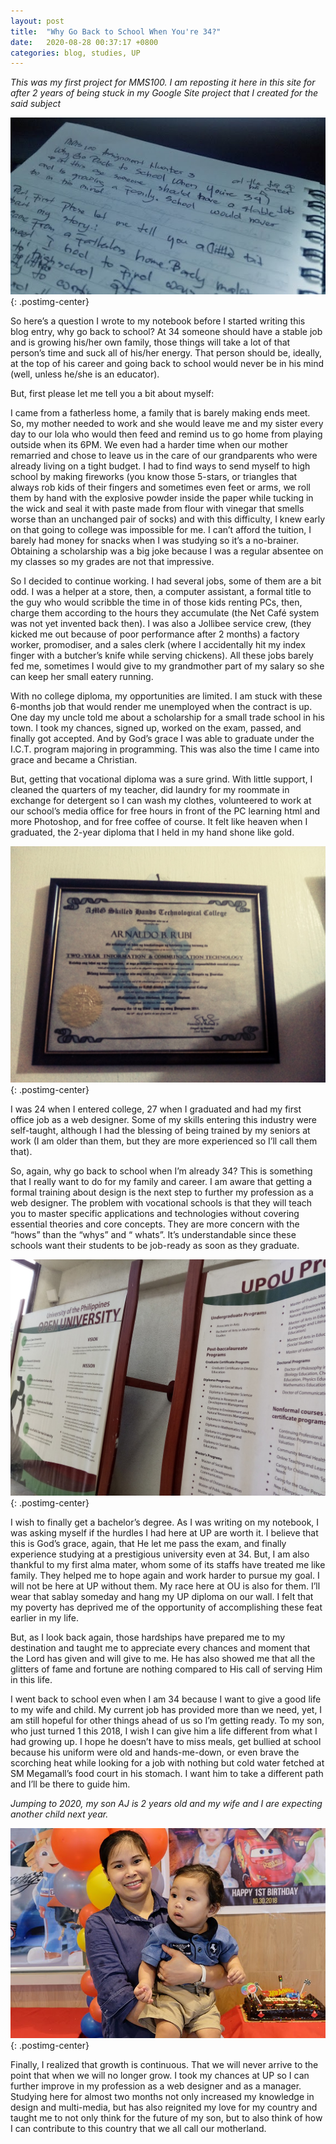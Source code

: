 ```yaml
---
layout: post
title:  "Why Go Back to School When You're 34?"
date:   2020-08-28 00:37:17 +0800
categories: blog, studies, UP
---
```


*This was my first project for MMS100. I am reposting it here in this site for after 2 years of being stuck in my Google Site project that I created for the said subject*

![Scribbling on my notebook](/assets/post-images/featured-image2.jpg){: .postimg-center}

So here’s a question I wrote to my notebook before I started writing this blog entry, why go back to school? At 34 someone should have a stable job and is growing his/her own family, those things will take a lot of that person’s time and suck all of his/her energy. That person should be, ideally, at the top of his career and going back to school would never be in his mind (well, unless he/she is an educator).

But, first please let me tell you a bit about myself:

I came from a fatherless home, a family that is barely making ends meet. So, my mother needed to work and she would leave me and my sister every day to our lola who would then feed  and remind us to go home from playing outside when its 6PM. We even had a harder time when our mother remarried and chose to leave us in the care of our grandparents who were already living on a tight budget. I had to find ways to send myself to high school by making fireworks (you know those 5-stars, or triangles that always rob kids of their fingers and sometimes even feet or arms, we roll them by hand with the explosive powder inside the paper while tucking in the wick and seal it with paste made from flour with vinegar that smells worse than an unchanged pair of socks) and with this difficulty, I knew early on that going to college was impossible for me. I can’t afford the tuition, I barely had money for snacks when I was studying so it’s a no-brainer. Obtaining a scholarship was a big joke because I was a regular absentee on my classes so my grades are not that impressive. 

So I decided to continue working. I had several jobs, some of them are a bit odd. I was a helper at a store, then, a computer assistant, a formal title to the guy who would scribble the time in of those kids renting PCs, then, charge them according to the hours they accumulate (the Net Café system was not yet invented back then). I was also a Jollibee service crew, (they kicked me out because of poor performance after 2 months) a factory worker, promodiser, and a sales clerk (where I accidentally hit my index finger with a butcher’s knife while serving chickens). All these jobs barely fed me, sometimes I would give to my grandmother part of my salary so she can keep her small eatery running. 

With no college diploma, my opportunities are limited. I am stuck with these 6-months job that would render me unemployed when the contract is up. One day my uncle told me about a scholarship for a small trade school in his town. I took my chances, signed up, worked on the exam, passed, and finally got accepted. And by God’s grace I was able to graduate under the I.C.T. program majoring in programming. This was also the time I came into grace and became a Christian. 

But, getting that vocational diploma was a sure grind. With little support, I cleaned the quarters of my teacher, did laundry for my roommate in exchange for detergent so I can wash my clothes, volunteered to work at our school’s media office for free hours in front of the PC learning html and more Photoshop, and for free coffee of course. It felt like heaven when I graduated, the 2-year diploma that I held in my hand shone like gold. 

![My College Diploma from a 2-Year Vocational Course](/assets/post-images/blogpost2-image1.jpg){: .postimg-center}

I was 24 when I entered college, 27 when I graduated and had my first office job as a web designer. Some of my skills entering this industry were self-taught, although I had the blessing of being trained by my seniors at work (I am older than them, but they are more experienced so I’ll call them that). 

So, again, why go back to school when I’m already 34? This is something that I really want to do for my family and career. I am aware that getting a formal training about design is the next step to further my profession as a web designer. The problem with vocational schools is that they will teach you to master specific applications and technologies without covering essential theories and core concepts. They are more concern with the “hows” than the “whys” and “ whats”. It’s understandable since these schools want their students to be job-ready as soon as they graduate. 

![The UPOU Banner Inside the DICT Building in Quezon City](/assets/post-images/blogpost2-featured-image3.jpg){: .postimg-center}

I wish to finally get a bachelor’s degree. As I was writing on my notebook, I was asking myself if the hurdles I had here at UP are worth it. I believe that this is God’s grace, again, that He let me pass the exam, and finally experience studying at a prestigious university even at 34. But, I am also thankful to my first alma mater, whom some of its staffs have treated me like family. They helped me to hope again and work harder to pursue my goal. I will not be here at UP without them. My race here at OU is also for them. I’ll wear that sablay someday and hang my UP diploma on our wall. I felt that my poverty has deprived me of the opportunity of accomplishing these feat earlier in my life. 

But, as I look back again, those hardships have prepared me to my destination and taught me to appreciate every chances and moment that the Lord has given and will give to me. He has also showed me that all the glitters of fame and fortune are nothing compared to His call of serving Him in this life.

I went back to school even when I am 34 because I want to give a good life to my wife and child. My current job has provided more than we need, yet, I am still hopeful for other things ahead of us so I’m getting ready. To my son, who just turned 1 this 2018, I wish I can give him a life different from what I had growing up. I hope he doesn’t have to miss meals, get bullied at school because his uniform were old and hands-me-down, or even brave the scorching heat while looking for a job with nothing but cold water fetched at SM Megamall’s food court in his stomach. I want him to take a different path and I’ll be there to guide him.

*Jumping to 2020, my son AJ is 2 years old and my wife and I are expecting another child next year.*

![My wife and kid](/assets/post-images/blogpost2-featured-image4.jpg){: .postimg-center}



Finally, I realized that growth is continuous. That we will never arrive to the point that when we will no longer grow. I took my chances at UP so I can further improve in my profession as a web designer and as a manager. Studying here for almost two months not only increased my knowledge in design and multi-media, but has also reignited my love for my country and taught me to not only think for the future of my son, but to also think of how I can contribute to this country that we all call our motherland.

